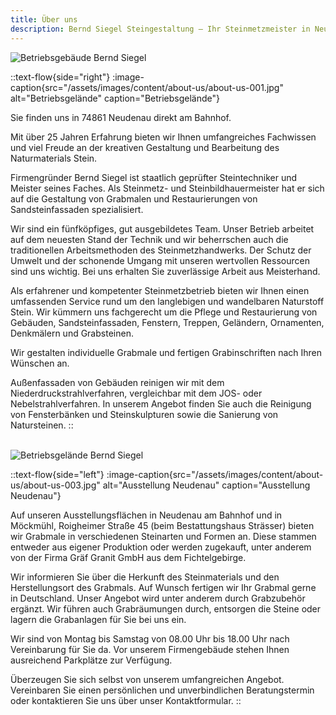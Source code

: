 ```yaml
---
title: Über uns
description: Bernd Siegel Steingestaltung – Ihr Steinmetzmeister in Neudenau.
---
```


![Betriebsgebäude Bernd Siegel](/assets/images/content/about-us/about-us-000.jpg)

::text-flow{side="right"}
:image-caption{src="/assets/images/content/about-us/about-us-001.jpg" alt="Betriebsgelände" caption="Betriebsgelände"}

Sie finden uns in 74861 Neudenau direkt am Bahnhof.

Mit über 25 Jahren Erfahrung bieten wir Ihnen umfangreiches Fachwissen und viel Freude an der kreativen Gestaltung und Bearbeitung des Naturmaterials Stein.

Firmengründer Bernd Siegel ist staatlich geprüfter Steintechniker und Meister seines Faches. Als Steinmetz- und Steinbildhauermeister hat er sich auf die Gestaltung von Grabmalen und Restaurierungen von Sandsteinfassaden spezialisiert.

Wir sind ein fünfköpfiges, gut ausgebildetes Team. Unser Betrieb arbeitet auf dem neuesten Stand der Technik und wir beherrschen auch die traditionellen Arbeitsmethoden des Steinmetzhandwerks. Der Schutz der Umwelt und der schonende Umgang mit unseren wertvollen Ressourcen sind uns wichtig. Bei uns erhalten Sie zuverlässige Arbeit aus Meisterhand.

Als erfahrener und kompetenter Steinmetzbetrieb bieten wir Ihnen einen umfassenden Service rund um den langlebigen und wandelbaren Naturstoff Stein. Wir kümmern uns fachgerecht um die Pflege und Restaurierung von Gebäuden, Sandsteinfassaden, Fenstern, Treppen, Geländern, Ornamenten, Denkmälern und Grabsteinen.

Wir gestalten individuelle Grabmale und fertigen Grabinschriften nach Ihren Wünschen an.

Außenfassaden von Gebäuden reinigen wir mit dem Niederdruckstrahlverfahren, vergleichbar mit dem JOS- oder Nebelstrahlverfahren. In unserem Angebot finden Sie auch die Reinigung von Fensterbänken und Steinskulpturen sowie die Sanierung von Natursteinen.
::

<br>

<img src="/assets/images/content/about-us/about-us-002.jpg" alt="Betriebsgelände Bernd Siegel" class="float-right ml-4 mb-4" />

::text-flow{side="left"}
:image-caption{src="/assets/images/content/about-us/about-us-003.jpg" alt="Ausstellung Neudenau" caption="Ausstellung Neudenau"}

Auf unseren Ausstellungsflächen in Neudenau am Bahnhof und in Möckmühl, Roigheimer Straße 45 (beim Bestattungshaus Strässer) bieten wir Grabmale in verschiedenen Steinarten und Formen an. Diese stammen entweder aus eigener Produktion oder werden zugekauft, unter anderem von der Firma Gräf Granit GmbH aus dem Fichtelgebirge.

Wir informieren Sie über die Herkunft des Steinmaterials und den Herstellungsort des Grabmals. Auf Wunsch fertigen wir Ihr Grabmal gerne in Deutschland. Unser Angebot wird unter anderem durch Grabzubehör ergänzt. Wir führen auch Grabräumungen durch, entsorgen die Steine oder lagern die Grabanlagen für Sie bei uns ein.

Wir sind von Montag bis Samstag von 08.00 Uhr bis 18.00 Uhr nach Vereinbarung für Sie da. Vor unserem Firmengebäude stehen Ihnen ausreichend Parkplätze zur Verfügung.

Überzeugen Sie sich selbst von unserem umfangreichen Angebot. Vereinbaren Sie einen persönlichen und unverbindlichen Beratungstermin oder kontaktieren Sie uns über unser Kontaktformular.
::
